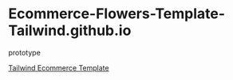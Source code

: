 # Ecommerce-Flowers-Template-Tailwind.github.io
prototype

<a href="https://code-axion.github.io/Ecommerce-Flowers-Template-Tailwind.github.io/" >Tailwind Ecommerce Template</a>
